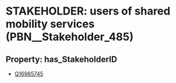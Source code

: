 # STAKEHOLDER: __users of shared mobility services__ (PBN__Stakeholder_485)

## Property: has_StakeholderID

* [Q16985745](Q16985745)

